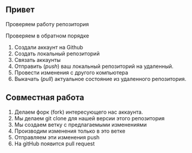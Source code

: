 ## Привет

Проверяем работу репозитория


Проверяем в обратном порядке


1. Создали аккаунт на Github
2. Создать локальный репозиторий
3. Связать аккаунты
4. Отправить (_push_) ваш локальный репозиторий на удаленный.
5. Провести изменения с другого компьютера 
6. Выкачать (_pull_) актуальное состояние из удаленного репозитория.



## Совместная работа

1. Делаем форк (fork) интересующего нас аккаунта.
2. Мы делаем git clone для нашей версии этого репозитория
3. Мы создаем ветку с предлагаемыми изменениями
4. Производим изменения только в это ветке
5. Отправляем эти изменения push
6. На gitHub появится pull request

